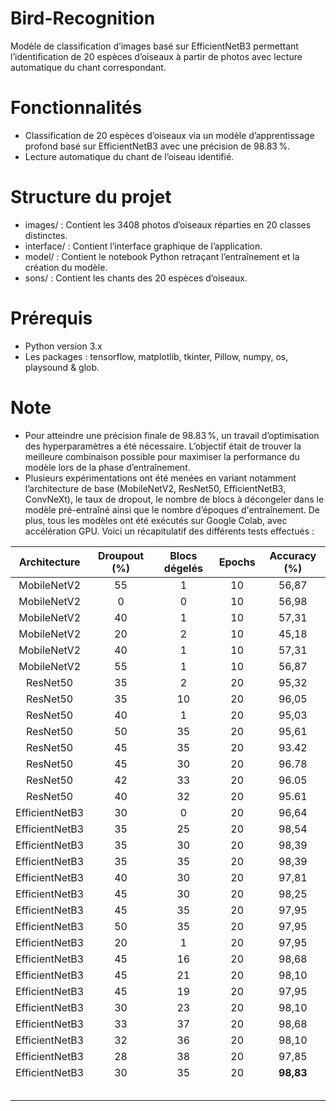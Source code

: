 # Bird-Recognition
Modèle de classification d’images basé sur EfficientNetB3 permettant l’identification de 20 espèces d’oiseaux à partir de photos avec lecture automatique du chant correspondant.

# Fonctionnalités 
- Classification de 20 espèces d’oiseaux via un modèle d’apprentissage profond basé sur EfficientNetB3 avec une précision de 98.83 %.
- Lecture automatique du chant de l’oiseau identifié.

# Structure du projet
- images/ : Contient les 3408 photos d’oiseaux réparties en 20 classes distinctes.
- interface/ : Contient l’interface graphique de l’application.
- model/ : Contient le notebook Python retraçant l’entraînement et la création du modèle.
- sons/ : Contient les chants des 20 espèces d’oiseaux.

# Prérequis
- Python version 3.x
- Les packages : tensorflow, matplotlib, tkinter, Pillow, numpy, os, playsound & glob.

# Note
- Pour atteindre une précision finale de 98.83 %, un travail d’optimisation des hyperparamètres a été nécessaire. L’objectif était de trouver la meilleure combinaison possible pour maximiser la performance du modèle lors de la phase d’entraînement.
- Plusieurs expérimentations ont été menées en variant notamment l’architecture de base (MobileNetV2, ResNet50, EfficientNetB3, ConvNeXt), le taux de dropout, le nombre de blocs à décongeler dans le modèle pré-entraîné ainsi que le nombre d’époques d'entraînement. De plus, tous les modèles ont été exécutés sur Google Colab, avec accélération GPU. Voici un récapitulatif des différents tests effectués :
  
| Architecture | Droupout (%) | Blocs dégelés | Epochs | Accuracy (%) |
|:------:|:------:|:------:|:------:| :------:|
| MobileNetV2  | 55| 1|10 |56,87 |
| MobileNetV2 | 0|0 |10 | 56,98|
| MobileNetV2 | 40| 1|10 |57,31 |
| MobileNetV2 |20 |2 | 10| 45,18 |
| MobileNetV2 |40 | 1| 10|57,31 |
| MobileNetV2 | 55|1 | 10|56,87 |
| ResNet50 | 35 |2 |20 |95,32 |
| ResNet50 |35 | 10|20 |96,05 |
| ResNet50 |40 | 1| 20| 95,03|
| ResNet50| 50 | 35 | 20 | 95,61 |
| ResNet50| 45| 35 |20 | 93.42|
| ResNet50| 45| 30| 20|96.78 |
| ResNet50| 42| 33|20 | 96.05|
| ResNet50| 40| 32| 20| 95.61|
| EfficientNetB3| 30|0 | 20| 96,64|
| EfficientNetB3| 35|25 | 20| 98,54|
| EfficientNetB3| 35|30 | 20| 98,39|
| EfficientNetB3| 35|35 | 20| 98,39|
| EfficientNetB3| 40|30 | 20| 97,81|
| EfficientNetB3| 45|30 | 20| 98,25|
| EfficientNetB3| 45|35 | 20| 97,95|
| EfficientNetB3| 50|35 | 20| 97,95|
| EfficientNetB3| 20| 1| 20|97,95 |
| EfficientNetB3| 45|16 | 20| 98,68|
| EfficientNetB3| 45| 21| 20| 98,10|
| EfficientNetB3| 45|19 | 20| 97,95|
| EfficientNetB3| 30| 23| 20| 98,10|
| EfficientNetB3| 33|37 | 20| 98,68|
| EfficientNetB3| 32| 36| 20| 98,10|
| EfficientNetB3| 28| 38| 20| 97,85|
| EfficientNetB3| 30|35 | 20| **__98,83__**|
|  | | | | |
|  | | | | |
|  | | | | |
|  | | | | |
|  | | | | |
